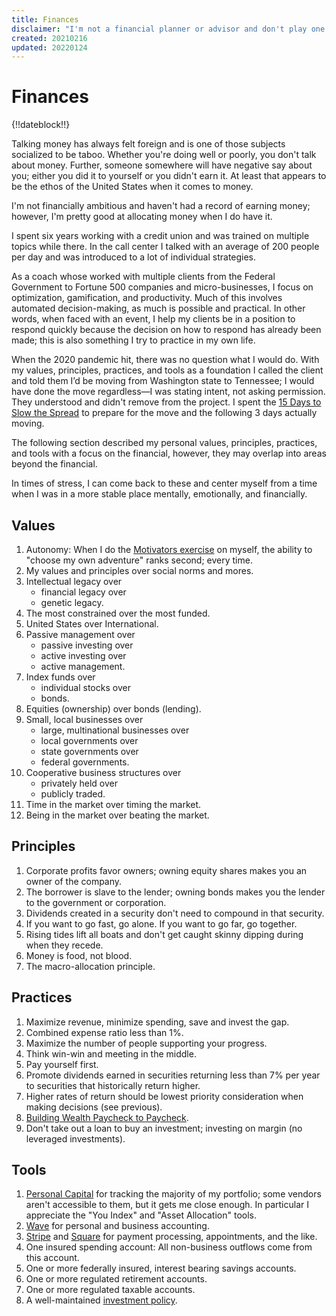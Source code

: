```yaml
---
title: Finances
disclaimer: "I'm not a financial planner or advisor and don't play one on the Internet. This content is for informational and entertainment purposes only and does not constitute advice. Please consult with your financial advisors and financial institutions."
created: 20210216
updated: 20220124
---
```


# Finances

{!!dateblock!!}

Talking money has always felt foreign and is one of those subjects socialized to be taboo. Whether you're doing well or poorly, you don't talk about money. Further, someone somewhere will have negative say about you; either you did it to yourself or you didn't earn it. At least that appears to be the ethos of the United States when it comes to money.

I'm not financially ambitious and haven't had a record of earning money; however, I'm pretty good at allocating money when I do have it.

I spent six years working with a credit union and was trained on multiple topics while there. In the call center I talked with an average of 200 people per day and was introduced to a lot of individual strategies.

As a coach whose worked with multiple clients from the Federal Government to Fortune 500 companies and micro-businesses, I focus on optimization, gamification, and productivity.  Much of this involves automated decision-making, as much is possible and practical. In other words, when faced with an event, I help my clients be in a position to respond quickly because the decision on how to respond has already been made; this is also something I try to practice in my own life.

When the 2020 pandemic hit, there was no question what I would do. With my values, principles, practices, and tools as a foundation I called the client and told them I’d be moving from Washington state to Tennessee; I would have done the move regardless—I was stating intent, not asking permission. They understood and didn't remove from the project. I spent the [15 Days to Slow the Spread](https://trumpwhitehouse.archives.gov/articles/15-days-slow-spread/) to prepare for the move and the following 3 days actually moving.

The following section described my personal values, principles, practices, and tools with a focus on the financial, however, they may overlap into areas beyond the financial.

In times of stress, I can come back to these and center myself from a time when I was in a more stable place mentally, emotionally, and financially.

## Values

1. Autonomy: When I do the [Motivators exercise](/design-your-life/motivators/) on myself, the ability to "choose my own adventure" ranks second; every time.
2. My values and principles over social norms and mores.
3. Intellectual legacy over
    - financial legacy over
    - genetic legacy.
4. The most constrained over the most funded.
5. United States over International.
6. Passive management over
    - passive investing over
    - active investing over
    - active management.
7. Index funds over
    - individual stocks over
    - bonds.
8. Equities (ownership) over bonds (lending).
9. Small, local businesses over
    - large, multinational businesses over
    - local governments over
    - state governments over
    - federal governments.
10. Cooperative business structures over
    - privately held over
    - publicly traded.
11. Time in the market over timing the market.
12. Being in the market over beating the market.

## Principles

1. Corporate profits favor owners; owning equity shares makes you an owner of the company.
2. The borrower is slave to the lender; owning bonds makes you the lender to the government or corporation.
3. Dividends created in a security don't need to compound in that security.
4. If you want to go fast, go alone. If you want to go far, go together.
5. Rising tides lift all boats and don't get caught skinny dipping during when they recede.
6. Money is food, not blood.
7. The macro-allocation principle.

## Practices

1. Maximize revenue, minimize spending, save and invest the gap.
2. Combined expense ratio less than 1%.
3. Maximize the number of people supporting your progress.
4. Think win-win and meeting in the middle.
5. Pay yourself first.
6. Promote dividends earned in securities returning less than 7% per year to securities that historically return higher.
7. Higher rates of return should be lowest priority consideration when making decisions (see previous).
8. [Building Wealth Paycheck to Paycheck](/finances/building-wealth-paycheck-to-paycheck/).
9. Don't take out a loan to buy an investment; investing on margin (no leveraged investments).

## Tools

1. [Personal Capital](https://www.personalcapital.com) for tracking the majority of my portfolio; some vendors aren't accessible to them, but it gets me close enough. In particular I appreciate the "You Index" and "Asset Allocation" tools.
2. [Wave](https://www.waveapps.com) for personal and business accounting.
3. [Stripe](https://stripe.com) and [Square](https://squareup.com/us/en) for payment processing, appointments, and the like.
4. One insured spending account: All non-business outflows come from this account.
5. One or more federally insured, interest bearing savings accounts.
6. One or more regulated retirement accounts.
7. One or more regulated taxable accounts.
8. A well-maintained [investment policy](/finances/investment-policy/).
